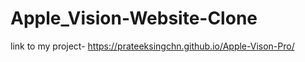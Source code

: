 ﻿# Apple_Vision-Website-Clone

link to my project- https://prateeksingchn.github.io/Apple-Vison-Pro/
